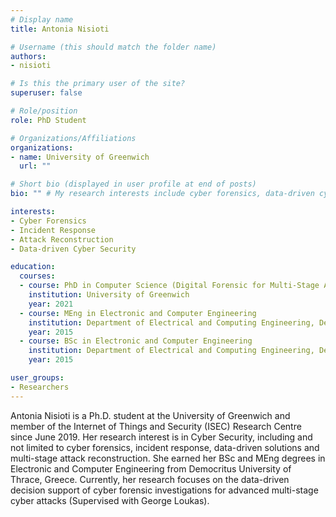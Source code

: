 ```yaml
---
# Display name
title: Antonia Nisioti

# Username (this should match the folder name)
authors:
- nisioti

# Is this the primary user of the site?
superuser: false

# Role/position
role: PhD Student

# Organizations/Affiliations
organizations:
- name: University of Greenwich
  url: ""

# Short bio (displayed in user profile at end of posts)
bio: "" # My research interests include cyber forensics, data-driven cyber security and multi-stage cyber attack reconstruction.

interests:
- Cyber Forensics
- Incident Response
- Attack Reconstruction
- Data-driven Cyber Security

education:
  courses:
  - course: PhD in Computer Science (Digital Forensic for Multi-Stage Attacks)
    institution: University of Greenwich
    year: 2021
  - course: MEng in Electronic and Computer Engineering
    institution: Department of Electrical and Computing Engineering, Democritus University of Thrace, Greece
    year: 2015
  - course: BSc in Electronic and Computer Engineering
    institution: Department of Electrical and Computing Engineering, Democritus University of Thrace, Greece
    year: 2015

user_groups:
- Researchers
---
```


Antonia Nisioti is a Ph.D. student at the University of Greenwich and member of the Internet of Things and Security (ISEC) Research Centre since June 2019. Her research interest is in Cyber Security, including and not limited to cyber forensics, incident response, data-driven solutions and multi-stage attack reconstruction. She earned her BSc and MEng degrees in Electronic and Computer Engineering from Democritus University of Thrace, Greece. Currently, her research focuses on the data-driven decision support of cyber forensic investigations for advanced multi-stage cyber attacks (Supervised with George Loukas).
